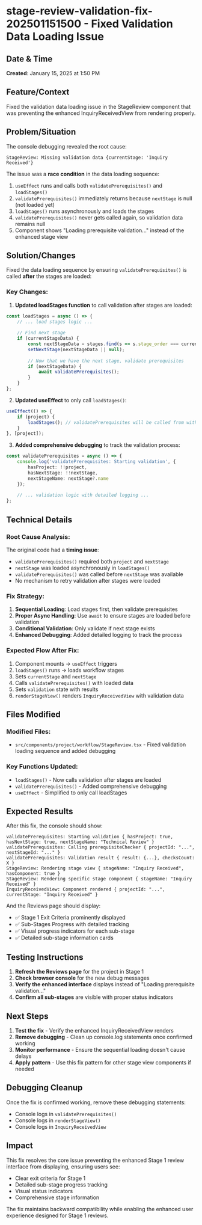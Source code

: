 # stage-review-validation-fix-202501151500 - Fixed Validation Data Loading Issue

## Date & Time
**Created**: January 15, 2025 at 1:50 PM

## Feature/Context
Fixed the validation data loading issue in the StageReview component that was preventing the enhanced InquiryReceivedView from rendering properly.

## Problem/Situation
The console debugging revealed the root cause:
```
StageReview: Missing validation data {currentStage: 'Inquiry Received'}
```

The issue was a **race condition** in the data loading sequence:

1. `useEffect` runs and calls both `validatePrerequisites()` and `loadStages()`
2. `validatePrerequisites()` immediately returns because `nextStage` is null (not loaded yet)
3. `loadStages()` runs asynchronously and loads the stages
4. `validatePrerequisites()` never gets called again, so validation data remains null
5. Component shows "Loading prerequisite validation..." instead of the enhanced stage view

## Solution/Changes
Fixed the data loading sequence by ensuring `validatePrerequisites()` is called **after** the stages are loaded:

### Key Changes:

1. **Updated loadStages function** to call validation after stages are loaded:
```typescript
const loadStages = async () => {
    // ... load stages logic ...
    
    // Find next stage
    if (currentStageData) {
        const nextStageData = stages.find(s => s.stage_order === currentStageData.stage_order + 1);
        setNextStage(nextStageData || null);
        
        // Now that we have the next stage, validate prerequisites
        if (nextStageData) {
            await validatePrerequisites();
        }
    }
};
```

2. **Updated useEffect** to only call `loadStages()`:
```typescript
useEffect(() => {
    if (project) {
        loadStages(); // validatePrerequisites will be called from within loadStages
    }
}, [project]);
```

3. **Added comprehensive debugging** to track the validation process:
```typescript
const validatePrerequisites = async () => {
    console.log('validatePrerequisites: Starting validation', { 
        hasProject: !!project, 
        hasNextStage: !!nextStage,
        nextStageName: nextStage?.name 
    });
    
    // ... validation logic with detailed logging ...
};
```

## Technical Details

### Root Cause Analysis:
The original code had a **timing issue**:
- `validatePrerequisites()` required both `project` and `nextStage`
- `nextStage` was loaded asynchronously in `loadStages()`
- `validatePrerequisites()` was called before `nextStage` was available
- No mechanism to retry validation after stages were loaded

### Fix Strategy:
1. **Sequential Loading**: Load stages first, then validate prerequisites
2. **Proper Async Handling**: Use `await` to ensure stages are loaded before validation
3. **Conditional Validation**: Only validate if next stage exists
4. **Enhanced Debugging**: Added detailed logging to track the process

### Expected Flow After Fix:
1. Component mounts → `useEffect` triggers
2. `loadStages()` runs → loads workflow stages
3. Sets `currentStage` and `nextStage`
4. Calls `validatePrerequisites()` with loaded data
5. Sets `validation` state with results
6. `renderStageView()` renders `InquiryReceivedView` with validation data

## Files Modified

### Modified Files:
- `src/components/project/workflow/StageReview.tsx` - Fixed validation loading sequence and added debugging

### Key Functions Updated:
- `loadStages()` - Now calls validation after stages are loaded
- `validatePrerequisites()` - Added comprehensive debugging
- `useEffect` - Simplified to only call loadStages

## Expected Results

After this fix, the console should show:
```
validatePrerequisites: Starting validation { hasProject: true, hasNextStage: true, nextStageName: "Technical Review" }
validatePrerequisites: Calling prerequisiteChecker { projectId: "...", nextStageId: "..." }
validatePrerequisites: Validation result { result: {...}, checksCount: X }
StageReview: Rendering stage view { stageName: "Inquiry Received", hasComponent: true }
StageReview: Rendering specific stage component { stageName: "Inquiry Received" }
InquiryReceivedView: Component rendered { projectId: "...", currentStage: "Inquiry Received" }
```

And the Reviews page should display:
- ✅ Stage 1 Exit Criteria prominently displayed
- ✅ Sub-Stages Progress with detailed tracking
- ✅ Visual progress indicators for each sub-stage
- ✅ Detailed sub-stage information cards

## Testing Instructions

1. **Refresh the Reviews page** for the project in Stage 1
2. **Check browser console** for the new debug messages
3. **Verify the enhanced interface** displays instead of "Loading prerequisite validation..."
4. **Confirm all sub-stages** are visible with proper status indicators

## Next Steps

1. **Test the fix** - Verify the enhanced InquiryReceivedView renders
2. **Remove debugging** - Clean up console.log statements once confirmed working
3. **Monitor performance** - Ensure the sequential loading doesn't cause delays
4. **Apply pattern** - Use this fix pattern for other stage view components if needed

## Debugging Cleanup

Once the fix is confirmed working, remove these debugging statements:
- Console logs in `validatePrerequisites()`
- Console logs in `renderStageView()`
- Console logs in `InquiryReceivedView`

## Impact

This fix resolves the core issue preventing the enhanced Stage 1 review interface from displaying, ensuring users see:
- Clear exit criteria for Stage 1
- Detailed sub-stage progress tracking
- Visual status indicators
- Comprehensive stage information

The fix maintains backward compatibility while enabling the enhanced user experience designed for Stage 1 reviews.
